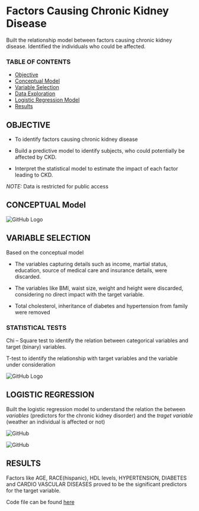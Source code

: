 # Factors Causing Chronic Kidney Disease
Built the relationship model between factors causing chronic kidney disease. Identified the individuals who could be affected.  

### TABLE OF CONTENTS
* [Objective](#objective)
* [Conceptual Model](#conceptual_model)
* [Variable Selection](#variable_selection)
* [Data Exploration](#data_exploration)
* [Logistic Regression Model](#logistic_regression_model)
* [Results](#results)

## OBJECTIVE 
* To  identify factors causing chronic kidney disease

* Build a predictive model to identify subjects, who could potentially be affected by CKD.

* Interpret the statistical model to estimate the impact of each factor leading to CKD.

*NOTE:* Data is restricted for public access

## CONCEPTUAL Model

![GitHub Logo](https://github.com/abhilashhn1993/Screening_test_for_CKD/blob/master/Images/conceptual_model.PNG)

## VARIABLE SELECTION

Based on the conceptual model

* The variables capturing details such as income, martial status, education, source of medical care and insurance details, were discarded.

* The variables like BMI, waist size, weight and height were discarded, considering no direct impact with the target variable.

* Total cholesterol, inheritance  of diabetes and hypertension from family were removed

### STATISTICAL TESTS

Chi – Square test to identify the relation between categorical variables and target (binary) variables.

T-test to identify the relationship with target variables and the variable under consideration

![GitHub Logo](https://github.com/abhilashhn1993/Screening_test_for_CKD/blob/master/Images/data_exp.PNG)

## LOGISTIC REGRESSION

Built the logistic regression model to understand the relation the between *variables* (predictors for the chronic kidney disorder) and the *traget variable* (weather an individual is affected or not)

![GitHub](https://github.com/abhilashhn1993/Screening_test_for_CKD/blob/master/Images/Logistic%20Regression.PNG)

![GitHub](https://github.com/abhilashhn1993/Screening_test_for_CKD/blob/master/Images/results.PNG)

## RESULTS

Factors like AGE, RACE(hispanic), HDL levels, HYPERTENSION, DIABETES and CARDIO VASCULAR DISEASES proved to be the significant predictors for the target variable.

Code file can be found [here](https://github.com/abhilashhn1993/Screening_test_for_CKD/tree/master/Code)
